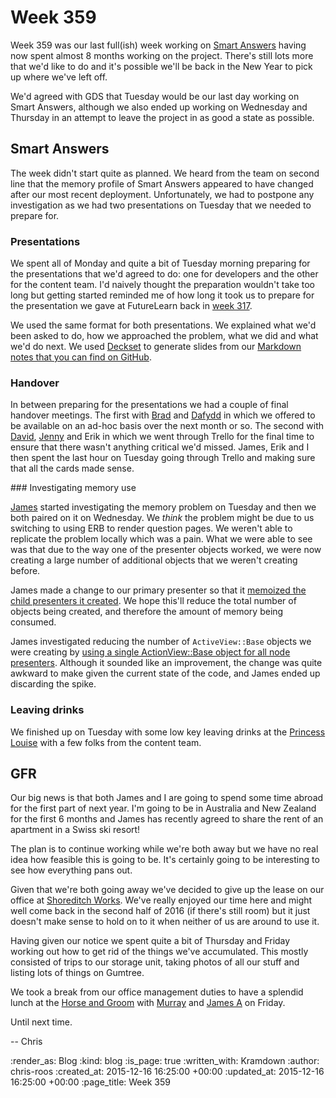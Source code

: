 Week 359
========

Week 359 was our last full(ish) week working on [Smart Answers][smart-answers] having now spent almost 8 months working on the project. There's still lots more that we'd like to do and it's possible we'll be back in the New Year to pick up where we've left off.

We'd agreed with GDS that Tuesday would be our last day working on Smart Answers, although we also ended up working on Wednesday and Thursday in an attempt to leave the project in as good a state as possible.

## Smart Answers

The week didn't start quite as planned. We heard from the team on second line that the memory profile of Smart Answers appeared to have changed after our most recent deployment. Unfortunately, we had to postpone any investigation as we had two presentations on Tuesday that we needed to prepare for.

### Presentations

We spent all of Monday and quite a bit of Tuesday morning preparing for the presentations that we'd agreed to do: one for developers and the other for the content team. I'd naively thought the preparation wouldn't take too long but getting started reminded me of how long it took us to prepare for the presentation we gave at FutureLearn back in [week 317][week-317].

We used the same format for both presentations. We explained what we'd been asked to do, how we approached the problem, what we did and what we'd do next. We used [Deckset][deckset-app] to generate slides from our [Markdown notes that you can find on GitHub][gds-presentations].

### Handover

In between preparing for the presentations we had a couple of final handover meetings. The first with [Brad][brad-wright] and [Dafydd][dafydd-vaughn] in which we offered to be available on an ad-hoc basis over the next month or so. The second with [David][david-singleton], [Jenny][jenny-duckett] and Erik in which we went through Trello for the final time to ensure that there wasn't anything critical we'd missed. James, Erik and I then spent the last hour on Tuesday going through Trello and making sure that all the cards made sense.

### Investigating memory use

[James][james-mead] started investigating the memory problem on Tuesday and then we both paired on it on Wednesday. We _think_ the problem might be due to us switching to using ERB to render question pages. We weren't able to replicate the problem locally which was a pain. What we were able to see was that due to the way one of the presenter objects worked, we were now creating a large number of additional objects that we weren't creating before.

James made a change to our primary presenter so that it [memoized the child presenters it created][smart-answers-pr-2172]. We hope this'll reduce the total number of objects being created, and therefore the amount of memory being consumed.

James investigated reducing the number of `ActiveView::Base` objects we were creating by [using a single ActionView::Base object for all node presenters][smart-answers-pr-2176]. Although it sounded like an improvement, the change was quite awkward to make given the current state of the code, and James ended up discarding the spike.

### Leaving drinks

We finished up on Tuesday with some low key leaving drinks at the [Princess Louise][princess-louise-holborn] with a few folks from the content team.

## GFR

Our big news is that both James and I are going to spend some time abroad for the first part of next year. I'm going to be in Australia and New Zealand for the first 6 months and James has recently agreed to share the rent of an apartment in a Swiss ski resort!

The plan is to continue working while we're both away but we have no real idea how feasible this is going to be. It's certainly going to be interesting to see how everything pans out.

Given that we're both going away we've decided to give up the lease on our office at [Shoreditch Works][shoreditch-works]. We've really enjoyed our time here and might well come back in the second half of 2016 (if there's still room) but it just doesn't make sense to hold on to it when neither of us are around to use it.

Having given our notice we spent quite a bit of Thursday and Friday working out how to get rid of the things we've accumulated. This mostly consisted of trips to our storage unit, taking photos of all our stuff and listing lots of things on Gumtree.

We took a break from our office management duties to have a splendid lunch at the [Horse and Groom][horse-and-groom] with [Murray][murray-steele] and [James A][james-adam] on Friday.

Until next time.

-- Chris

[brad-wright]: https://twitter.com/bradwright
[dafydd-vaughn]: https://dafyddvaughan.uk/
[david-singleton]: http://dsingleton.co.uk/
[deckset-app]: http://www.decksetapp.com/
[gds-presentations]: https://github.com/freerange/gds-presentations
[horse-and-groom]: http://thehorseandgroom.net/
[james-adam]: http://lazyatom.com/
[james-mead]: /james-mead
[jenny-duckett]: https://twitter.com/jenny_duckett
[murray-steele]: https://twitter.com/#!/hlame
[princess-louise-holborn]: http://princesslouisepub.co.uk/
[shoreditch-works]: http://shoreditchworks.com/
[smart-answers]: https://github.com/alphagov/smart-answers
[smart-answers-pr-2172]: https://github.com/alphagov/smart-answers/pull/2172
[smart-answers-pr-2176]: https://github.com/alphagov/smart-answers/pull/2176
[week-317]: /week-317

:render_as: Blog
:kind: blog
:is_page: true
:written_with: Kramdown
:author: chris-roos
:created_at: 2015-12-16 16:25:00 +00:00
:updated_at: 2015-12-16 16:25:00 +00:00
:page_title: Week 359
